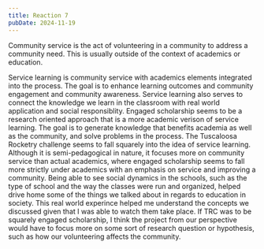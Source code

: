 ```yaml
---
title: Reaction 7
pubDate: 2024-11-19
---
```


Community service is the act of volunteering in a community to address a community need. This is usually outside of the context of academics or education.


Service learning is community service with academics elements integrated into the process. The goal is to enhance learning outcomes and community engagement and community awareness. Service learning also serves to connect the knowledge we learn in the classroom with real world application and social responsiblity.
Engaged scholarship seems to be a research oriented approach that is a more academic verison of service learning. The goal is to generate knowledge that benefits academia as well as the community, and solve problems in the process.
The Tuscaloosa Rocketry challenge seems to fall squarely into the idea of service learning. Although it is semi-pedagogical in nature, it focuses more on community service than actual academics, where engaged scholarship seems to fall more strictly under academics with an emphasis on service and improving a community.
Being able to see social dynamics in the schools, such as the type of school and the way the classes were run and organized, helped drive home some of the things we talked about in regards to education in society. This real world experince helped me understand the concepts we discussed given that I was able to watch them take place.
If TRC was to be squarely engaged scholarship, I think the project from our perspective would have to focus more on some sort of research question or hypothesis, such as how our volunteering affects the community.